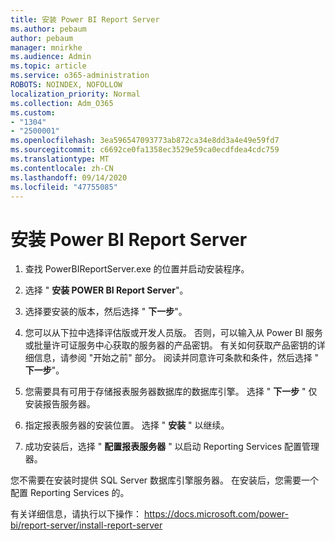 ```yaml
---
title: 安装 Power BI Report Server
ms.author: pebaum
author: pebaum
manager: mnirkhe
ms.audience: Admin
ms.topic: article
ms.service: o365-administration
ROBOTS: NOINDEX, NOFOLLOW
localization_priority: Normal
ms.collection: Adm_O365
ms.custom:
- "1304"
- "2500001"
ms.openlocfilehash: 3ea596547093773ab872ca34e8dd3a4e49e59fd7
ms.sourcegitcommit: c6692ce0fa1358ec3529e59ca0ecdfdea4cdc759
ms.translationtype: MT
ms.contentlocale: zh-CN
ms.lasthandoff: 09/14/2020
ms.locfileid: "47755085"
---
```

# <a name="install-power-bi-report-server"></a>安装 Power BI Report Server

1. 查找 PowerBIReportServer.exe 的位置并启动安装程序。

2. 选择 " **安装 POWER BI Report Server**"。

3. 选择要安装的版本，然后选择 " **下一步**"。

4. 您可以从下拉中选择评估版或开发人员版。  否则，可以输入从 Power BI 服务或批量许可证服务中心获取的服务器的产品密钥。 有关如何获取产品密钥的详细信息，请参阅 "开始之前" 部分。 阅读并同意许可条款和条件，然后选择 " **下一步**"。

5. 您需要具有可用于存储报表服务器数据库的数据库引擎。 选择 " **下一步** " 仅安装报告服务器。

6. 指定报表服务器的安装位置。 选择 " **安装** " 以继续。

7. 成功安装后，选择 " **配置报表服务器** " 以启动 Reporting Services 配置管理器。

您不需要在安装时提供 SQL Server 数据库引擎服务器。 在安装后，您需要一个配置 Reporting Services 的。

有关详细信息，请执行以下操作： https://docs.microsoft.com/power-bi/report-server/install-report-server
